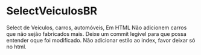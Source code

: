 # SelectVeiculosBR
Select de Veículos, carros, automóveis, Em HTML
Não adicionem carros que não sejão fabricados mais.
Deixe um commit legivel para que possa entender oque foi modificado.
Não adicionar estilo ao index, favor deixar só no html.

